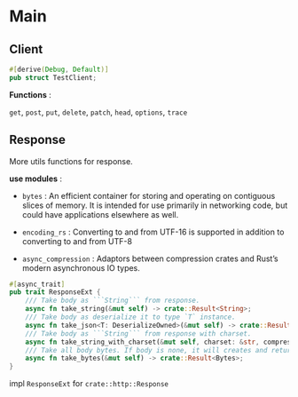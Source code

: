 # Main

## Client
```rust
#[derive(Debug, Default)]
pub struct TestClient;
```

__Functions__ :

`get`, `post`, `put`, `delete`, `patch`, `head`, `options`, `trace`

## Response

More utils functions for response.


__use modules__ : 
* `bytes` : An efficient container for storing and operating on contiguous slices of memory. It is intended for use primarily in networking code, but could have applications elsewhere as well.

* `encoding_rs` :  Converting to and from UTF-16 is supported in addition to converting to and from UTF-8

* `async_compression` : Adaptors between compression crates and Rust’s modern asynchronous IO types.

```rust
#[async_trait]
pub trait ResponseExt {
    /// Take body as ```String``` from response.
    async fn take_string(&mut self) -> crate::Result<String>;
    /// Take body as deserialize it to type `T` instance.
    async fn take_json<T: DeserializeOwned>(&mut self) -> crate::Result<T>;
    /// Take body as ```String``` from response with charset.
    async fn take_string_with_charset(&mut self, charset: &str, compress: Option<&str>) -> crate::Result<String>;
    /// Take all body bytes. If body is none, it will creates and returns a new [`Bytes`].
    async fn take_bytes(&mut self) -> crate::Result<Bytes>;
}
```

impl `ResponseExt` for `crate::http::Response`
